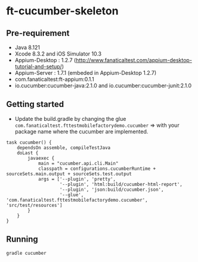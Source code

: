 # ft-cucumber-skeleton

## Pre-requirement
* Java 8.121
* Xcode 8.3.2 and iOS Simulator 10.3
* Appium-Desktop : 1.2.7 (http://www.fanaticaltest.com/appium-desktop-tutorial-and-setup/)
* Appium-Server : 1.7.1 (embeded in Appium-Desktop 1.2.7)
* com.fanaticaltest:ft-appium:0.1.1
* io.cucumber:cucumber-java:2.1.0 and io.cucumber:cucumber-junit:2.1.0


## Getting started
* Update the build.gradle by changing the glue 
`com.fanaticaltest.fttestmobilefactorydemo.cucumber` => with your package name where the cucumber are implemented.
```
task cucumber() {
	dependsOn assemble, compileTestJava
	doLast {
		javaexec {
			main = "cucumber.api.cli.Main"
			classpath = configurations.cucumberRuntime + sourceSets.main.output + sourceSets.test.output
			args = ['--plugin', 'pretty',
					'--plugin', 'html:build/cucumber-html-report',
					'--plugin', 'json:build/cucumber.json',
					'--glue', 'com.fanaticaltest.fttestmobilefactorydemo.cucumber', 'src/test/resources']
		}
	}
}
```

## Running
```
gradle cucumber
```


